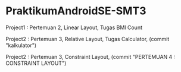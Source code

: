 # PraktikumAndroidSE-SMT3

Project1 : Pertemuan 2, Linear Layout, Tugas BMI Count

Project2 : Pertemuan 3, Relative Layout, Tugas Calculator, (commit "kalkulator")

Project2 : Pertemuan 3, Constraint Layout, (commit "PERTEMUAN 4 : CONSTRAINT LAYOUT")




